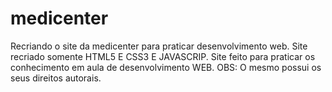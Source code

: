 # medicenter
Recriando o site da medicenter para praticar desenvolvimento web.
Site recriado somente HTML5 E CSS3 E JAVASCRIP. Site feito para praticar os conhecimento em aula de desenvolvimento WEB.
OBS: O mesmo possui os seus direitos autorais.
